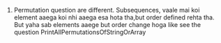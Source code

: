 1. Permutation question are different. Subsequences, vaale mai koi element aaega koi nhi aaega esa hota tha,but order defined rehta tha. But yaha sab  elements aaege but order change hoga like see the question PrintAllPermutationsOfStringOrArray